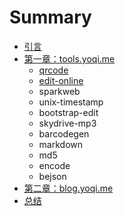# Summary

* [引言](README.md)
* [第一章：tools.yoqi.me](各wb.md)
    * [qrcode](qrcode.md)
    * [edit-online](edit-online.md)
    * sparkweb
    * unix-timestamp
    * bootstrap-edit
    * skydrive-mp3
    * barcodegen
    * markdown
    * md5
    * encode
    * bejson
* [第二章：blog.yoqi.me](第二章：blogyoqime.md)
* [总结](总结.md)


